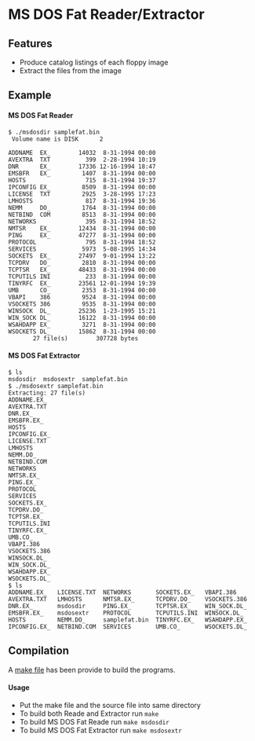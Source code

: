 MS DOS Fat Reader/Extractor
===========================

Features
--------

* Produce catalog listings of each floppy image
* Extract the files from the image

Example
-----

#### MS DOS Fat Reader
```
$ ./msdosdir samplefat.bin
 Volume name is DISK      2

ADDNAME  EX_        14032  8-31-1994 00:00
AVEXTRA  TXT          399  2-28-1994 10:19
DNR      EX_        17336 12-16-1994 18:47
EMSBFR   EX_         1407  8-31-1994 00:00
HOSTS                 715  8-31-1994 19:37
IPCONFIG EX_         8509  8-31-1994 00:00
LICENSE  TXT         2925  3-28-1995 17:23
LMHOSTS               817  8-31-1994 19:36
NEMM     DO_         1764  8-31-1994 00:00
NETBIND  COM         8513  8-31-1994 00:00
NETWORKS              395  8-31-1994 18:52
NMTSR    EX_        12434  8-31-1994 00:00
PING     EX_        47277  8-31-1994 00:00
PROTOCOL              795  8-31-1994 18:52
SERVICES             5973  5-08-1995 14:34
SOCKETS  EX_        27497  9-01-1994 13:22
TCPDRV   DO_         2810  8-31-1994 00:00
TCPTSR   EX_        48433  8-31-1994 00:00
TCPUTILS INI          233  8-31-1994 00:00
TINYRFC  EX_        23561 12-01-1994 19:39
UMB      CO_         2353  8-31-1994 00:00
VBAPI    386         9524  8-31-1994 00:00
VSOCKETS 386         9535  8-31-1994 00:00
WINSOCK  DL_        25236  1-23-1995 15:21
WIN_SOCK DL_        16122  8-31-1994 00:00
WSAHDAPP EX_         3271  8-31-1994 00:00
WSOCKETS DL_        15862  8-31-1994 00:00
       27 file(s)        307728 bytes

```

#### MS DOS Fat Extractor
```
$ ls
msdosdir  msdosextr  samplefat.bin
$ ./msdosextr samplefat.bin
Extracting: 27 file(s)
ADDNAME.EX_
AVEXTRA.TXT
DNR.EX_
EMSBFR.EX_
HOSTS
IPCONFIG.EX_
LICENSE.TXT
LMHOSTS
NEMM.DO_
NETBIND.COM
NETWORKS
NMTSR.EX_
PING.EX_
PROTOCOL
SERVICES
SOCKETS.EX_
TCPDRV.DO_
TCPTSR.EX_
TCPUTILS.INI
TINYRFC.EX_
UMB.CO_
VBAPI.386
VSOCKETS.386
WINSOCK.DL_
WIN_SOCK.DL_
WSAHDAPP.EX_
WSOCKETS.DL_
$ ls
ADDNAME.EX_   LICENSE.TXT  NETWORKS       SOCKETS.EX_   VBAPI.386
AVEXTRA.TXT   LMHOSTS      NMTSR.EX_      TCPDRV.DO_    VSOCKETS.386
DNR.EX_       msdosdir     PING.EX_       TCPTSR.EX_    WIN_SOCK.DL_
EMSBFR.EX_    msdosextr    PROTOCOL       TCPUTILS.INI  WINSOCK.DL_
HOSTS         NEMM.DO_     samplefat.bin  TINYRFC.EX_   WSAHDAPP.EX_
IPCONFIG.EX_  NETBIND.COM  SERVICES       UMB.CO_       WSOCKETS.DL_
```

Compilation
-----------

A [make file](./build/Makefile) has been provide to build the programs.

#### Usage
* Put the make file and the source file into same directory
* To build both Reade and Extractor run `make`
* To build MS DOS Fat Reade run `make msdosdir`
* To build MS DOS Fat Extractor run `make msdosextr`
